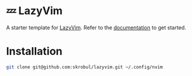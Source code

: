 # 💤 LazyVim

A starter template for [LazyVim](https://github.com/LazyVim/LazyVim).
Refer to the [documentation](https://lazyvim.github.io/installation) to get started.



# Installation
```bash
git clone git@github.com:skrobul/lazyvim.git ~/.config/nvim
```
